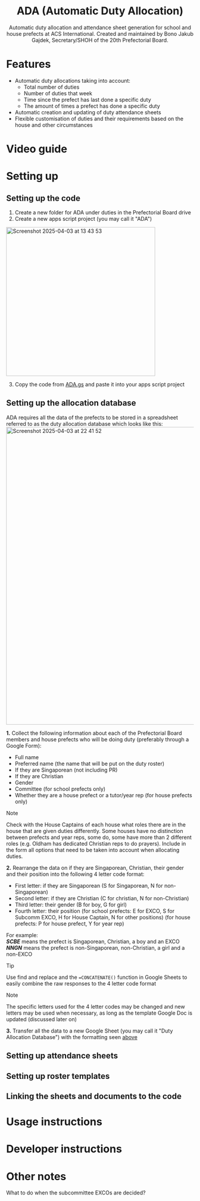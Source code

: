 <h1 align="center">ADA (Automatic Duty Allocation)</h1>

<p align="center">Automatic duty allocation and attendance sheet generation for school and house prefects at ACS International. Created and maintained by Bono Jakub Gajdek, Secretary/SHOH of the 20th Prefectorial Board.</p>

# Features
- Automatic duty allocations taking into account:
  - Total number of duties
  - Number of duties that week
  - Time since the prefect has last done a specific duty
  - The amount of times a prefect has done a specific duty
- Automatic creation and updating of duty attendance sheets
- Flexible customisation of duties and their requirements based on the house and other circumstances

# Video guide

# Setting up
## Setting up the code
1. Create a new folder for ADA under duties in the Prefectorial Board drive
2. Create a new apps script project (you may call it "ADA")
<img width="400" alt="Screenshot 2025-04-03 at 13 43 53" src="https://github.com/user-attachments/assets/12bac2b6-c948-42d9-afd1-1cc663363756" />

3. Copy the code from [ADA.gs](https://github.com/Bonez07/ADA/blob/main/ADA.gs) and paste it into your apps script project

## Setting up the allocation database
ADA requires all the data of the prefects to be stored in a spreadsheet referred to as the duty allocation database which looks like this:\
<img width="800" alt="Screenshot 2025-04-03 at 22 41 52" src="https://github.com/user-attachments/assets/1ce6acca-b870-443d-b247-7a32665a03f9" />

**1.** Collect the following information about each of the Prefectorial Board members and house prefects who will be doing duty (preferably through a Google Form):
  - Full name
  - Preferred name (the name that will be put on the duty roster)
  - If they are Singaporean (not including PR)
  - If they are Christian
  - Gender
  - Committee (for school prefects only)
  - Whether they are a house prefect or a tutor/year rep (for house prefects only)
> [!NOTE]
> Check with the House Captains of each house what roles there are in the house that are given duties differently. Some houses have no distinction between prefects and year reps, some do, some have more than 2 different roles (e.g. Oldham has dedicated Christian reps to do prayers). Include in the form all options that need to be taken into account when allocating duties.

**2.** Rearrange the data on if they are Singaporean, Christian, their gender and their position into the following 4 letter code format:
- First letter: if they are Singaporean (S for Singaporean, N for non-Singaporean)
- Second letter: if they are Christian (C for christian, N for non-Christian)
- Third letter: their gender (B for boy, G for girl)
- Fourth letter: their position (for school prefects: E for EXCO, S for Subcomm EXCO, H for House Captain, N for other positions) (for house prefects: P for house prefect, Y for year rep)

For example:\
***SCBE*** means the prefect is Singaporean, Christian, a boy and an EXCO\
***NNGN*** means the prefect is non-Singaporean, non-Christian, a girl and a non-EXCO

> [!TIP]
> Use find and replace and the `=CONCATENATE()` function in Google Sheets to easily combine the raw responses to the 4 letter code format

> [!NOTE]
> The specific letters used for the 4 letter codes may be changed and new letters may be used when necessary, as long as the template Google Doc is updated (discussed later on)

**3.** Transfer all the data to a new Google Sheet (you may call it "Duty Allocation Database") with the formatting seen [above](#setting-up-the-allocation-database)

## Setting up attendance sheets


## Setting up roster templates

## Linking the sheets and documents to the code

# Usage instructions



# Developer instructions

# Other notes
What to do when the subcommittee EXCOs are decided?



